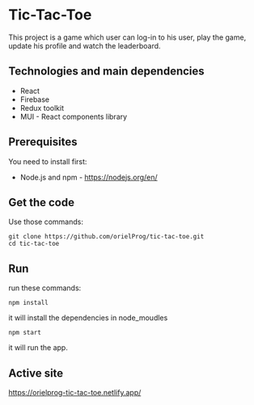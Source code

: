 # Tic-Tac-Toe

This project is a game which user can log-in to his user, play the game, update his profile and watch the leaderboard.

## Technologies and main dependencies

* React
* Firebase
* Redux toolkit
* MUI - React components library

## Prerequisites

You need to install first:
* Node.js and npm - https://nodejs.org/en/

## Get the code
Use those commands:
```
git clone https://github.com/orielProg/tic-tac-toe.git
cd tic-tac-toe
```

## Run

run these commands:
```
npm install
```
it will install the dependencies in node_moudles
```
npm start
```
it will run the app.

## Active site

https://orielprog-tic-tac-toe.netlify.app/